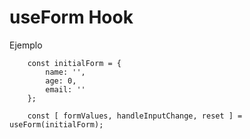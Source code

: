 # useForm Hook

Ejemplo
```
    const initialForm = {
        name: '',
        age: 0,
        email: ''
    };

    const [ formValues, handleInputChange, reset ] = useForm(initialForm);
```
